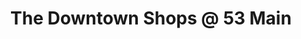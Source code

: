 ---
title: "The Downtown Shops @ 53 Main"
url: /toms-river/the-downtown-shops-at-53-main/
shop: shop
---